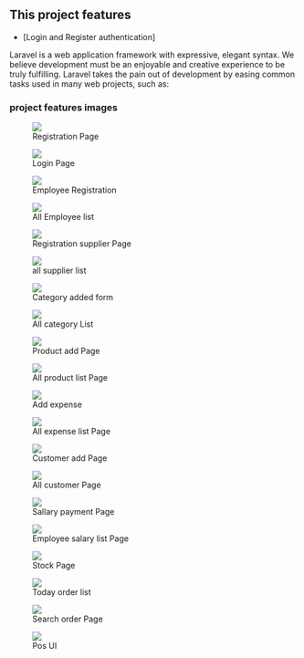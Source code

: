 ## This project features
- [Login and Register authentication]

Laravel is a web application framework with expressive, elegant syntax. We believe development must be an enjoyable and creative experience to be truly fulfilling. Laravel takes the pain out of development by easing common tasks used in many web projects, such as:

### project features images
<figure>
    <img src="/screenshot/registar.png">
    <figcaption>Registration Page</figcaption>
</figure>
<figure>
    <img src="/screenshot/login.png">
    <figcaption>Login Page</figcaption>
</figure>
<figure>
    <img src="/screenshot/add employee.png">
    <figcaption>Employee Registration</figcaption>
</figure>
<figure>
    <img src="/screenshot/all-employee.png">
    <figcaption>All Employee list</figcaption>
</figure>
<figure>
    <img src="/screenshot/add-supplier.png">
    <figcaption>Registration supplier Page</figcaption>
</figure>
<figure>
    <img src="/screenshot/all-supplier.png">
    <figcaption>all supplier list</figcaption>
</figure>
<figure>
    <img src="/screenshot/add-category.png">
    <figcaption>Category added form</figcaption>
</figure>
<figure>
    <img src="/screenshot/all-category.png">
    <figcaption>All category List</figcaption>
</figure><figure>
    <img src="/screenshot/product-add.png">
    <figcaption>Product add Page</figcaption>
</figure>
<figure>
    <img src="/screenshot/all-product.png">
    <figcaption>All product list Page</figcaption>
</figure>
<figure>
    <img src="/screenshot/add-expnese.png">
    <figcaption>Add expense</figcaption>
</figure>
<figure>
    <img src="/screenshot/all-expense.png">
    <figcaption>All expense list Page</figcaption>
</figure>
<figure>
    <img src="/screenshot/add-customer.png">
    <figcaption>Customer add Page</figcaption>
</figure>
<figure>
    <img src="/screenshot/all-customer.png">
    <figcaption>All customer Page</figcaption>
</figure>
<figure>
    <img src="/screenshot/pay-sallary.png">
    <figcaption>Sallary payment Page</figcaption>
</figure><figure>
    <img src="/screenshot/sallary-all.png">
    <figcaption>Employee salary list Page</figcaption>
</figure><figure>
    <img src="/screenshot/stock.png">
    <figcaption>Stock Page</figcaption>
</figure><figure>
    <img src="/screenshot/today-order.png">
    <figcaption>Today order list</figcaption>
</figure><figure>
    <img src="/screenshot/search-order.png">
    <figcaption>Search order Page</figcaption>
</figure><figure>
    <img src="/screenshot/pos.png">
    <figcaption>Pos UI</figcaption>
</figure>
